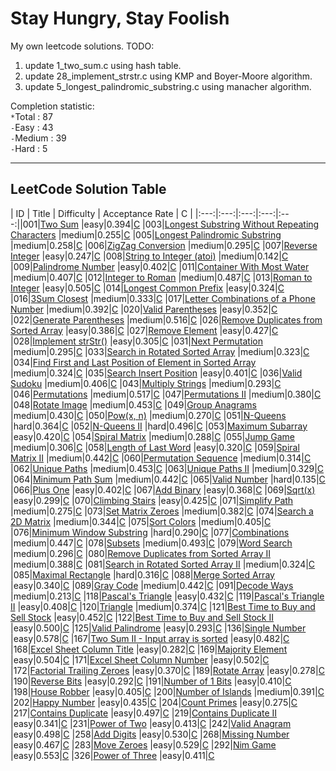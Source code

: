 # Stay Hungry, Stay Foolish
My own leetcode solutions.
TODO:
1. update 1_two_sum.c using hash table.
2. update 28_implement_strstr.c using KMP and Boyer-Moore algorithm.
3. update 5_longest_palindromic_substring.c using manacher algorithm.

Completion statistic:<br>
`*`Total : 87<br>
`-`Easy : 43<br>
`-`Medium : 39<br>
`-`Hard : 5<br>

-----------------------
## LeetCode Solution Table
| ID | Title | Difficulty | Acceptance Rate | C |
|:---:|:---:|:---:|:---:|:---:||001|[Two Sum](https://leetcode.com/problems/two-sum/description/) |easy|0.394|[C](https://github.com/A11riseforme/myleetcode/blob/master/src/1_two_sum.c)
|003|[Longest Substring Without Repeating Characters](https://leetcode.com/problems/longest-substring-without-repeating-characters/description/) |medium|0.255|[C](https://github.com/A11riseforme/myleetcode/blob/master/src/3_longest_substring_without_repeating_characters.c)
|005|[Longest Palindromic Substring](https://leetcode.com/problems/longest-palindromic-substring/description/) |medium|0.258|[C](https://github.com/A11riseforme/myleetcode/blob/master/src/5_longest_palindromic_substring.c)
|006|[ZigZag Conversion](https://leetcode.com/problems/zigzag-conversion/description/) |medium|0.295|[C](https://github.com/A11riseforme/myleetcode/blob/master/src/6_zigzag_conversion.c)
|007|[Reverse Integer](https://leetcode.com/problems/reverse-integer/description/) |easy|0.247|[C](https://github.com/A11riseforme/myleetcode/blob/master/src/7_reverse_integer.c)
|008|[String to Integer (atoi)](https://leetcode.com/problems/string-to-integer-atoi/description/) |medium|0.142|[C](https://github.com/A11riseforme/myleetcode/blob/master/src/8_string_to_integer_atoi.c)
|009|[Palindrome Number](https://leetcode.com/problems/palindrome-number/description/) |easy|0.402|[C](https://github.com/A11riseforme/myleetcode/blob/master/src/9_palindrome_number.c)
|011|[Container With Most Water](https://leetcode.com/problems/container-with-most-water/description/) |medium|0.407|[C](https://github.com/A11riseforme/myleetcode/blob/master/src/11_container_with_most_water.c)
|012|[Integer to Roman](https://leetcode.com/problems/integer-to-roman/description/) |medium|0.487|[C](https://github.com/A11riseforme/myleetcode/blob/master/src/12_integer_to_roman.c)
|013|[Roman to Integer](https://leetcode.com/problems/roman-to-integer/description/) |easy|0.505|[C](https://github.com/A11riseforme/myleetcode/blob/master/src/13_roman_to_integer.c)
|014|[Longest Common Prefix](https://leetcode.com/problems/longest-common-prefix/description/) |easy|0.324|[C](https://github.com/A11riseforme/myleetcode/blob/master/src/14_longest_common_prefix.c)
|016|[3Sum Closest](https://leetcode.com/problems/3sum-closest/description/) |medium|0.333|[C](https://github.com/A11riseforme/myleetcode/blob/master/src/16_3sum_closest.c)
|017|[Letter Combinations of a Phone Number](https://leetcode.com/problems/letter-combinations-of-a-phone-number/description/) |medium|0.392|[C](https://github.com/A11riseforme/myleetcode/blob/master/src/17_letter_combinations_of_a_phone_number.c)
|020|[Valid Parentheses](https://leetcode.com/problems/valid-parentheses/description/) |easy|0.352|[C](https://github.com/A11riseforme/myleetcode/blob/master/src/20_valid_parentheses.c)
|022|[Generate Parentheses](https://leetcode.com/problems/generate-parentheses/description/) |medium|0.516|[C](https://github.com/A11riseforme/myleetcode/blob/master/src/22_generate_parentheses.c)
|026|[Remove Duplicates from Sorted Array](https://leetcode.com/problems/remove-duplicates-from-sorted-array/description/) |easy|0.386|[C](https://github.com/A11riseforme/myleetcode/blob/master/src/26_remove_duplicates_from_sorted_array.c)
|027|[Remove Element](https://leetcode.com/problems/remove-element/description/) |easy|0.427|[C](https://github.com/A11riseforme/myleetcode/blob/master/src/27_remove_element.c)
|028|[Implement strStr()](https://leetcode.com/problems/implement-strstr/description/) |easy|0.305|[C](https://github.com/A11riseforme/myleetcode/blob/master/src/28_implement_strstr.c)
|031|[Next Permutation](https://leetcode.com/problems/next-permutation/description/) |medium|0.295|[C](https://github.com/A11riseforme/myleetcode/blob/master/src/31_next_permutation.c)
|033|[Search in Rotated Sorted Array](https://leetcode.com/problems/search-in-rotated-sorted-array/description/) |medium|0.323|[C](https://github.com/A11riseforme/myleetcode/blob/master/src/33_search_in_rotated_sorted_array.c)
|034|[Find First and Last Position of Element in Sorted Array](https://leetcode.com/problems/find-first-and-last-position-of-element-in-sorted-array/description/) |medium|0.324|[C](https://github.com/A11riseforme/myleetcode/blob/master/src/34_find_first_and_last_position_of_element_in_sorted_array.c)
|035|[Search Insert Position](https://leetcode.com/problems/search-insert-position/description/) |easy|0.401|[C](https://github.com/A11riseforme/myleetcode/blob/master/src/35_search_insert_position.c)
|036|[Valid Sudoku](https://leetcode.com/problems/valid-sudoku/description/) |medium|0.406|[C](https://github.com/A11riseforme/myleetcode/blob/master/src/36_valid_sudoku.c)
|043|[Multiply Strings](https://leetcode.com/problems/multiply-strings/description/) |medium|0.293|[C](https://github.com/A11riseforme/myleetcode/blob/master/src/43_multiply_strings.c)
|046|[Permutations](https://leetcode.com/problems/permutations/description/) |medium|0.517|[C](https://github.com/A11riseforme/myleetcode/blob/master/src/46_permutations.c)
|047|[Permutations II](https://leetcode.com/problems/permutations-ii/description/) |medium|0.380|[C](https://github.com/A11riseforme/myleetcode/blob/master/src/47_permutations_ii.c)
|048|[Rotate Image](https://leetcode.com/problems/rotate-image/description/) |medium|0.453|[C](https://github.com/A11riseforme/myleetcode/blob/master/src/48_rotate_image.c)
|049|[Group Anagrams](https://leetcode.com/problems/group-anagrams/description/) |medium|0.430|[C](https://github.com/A11riseforme/myleetcode/blob/master/src/49_group_anagrams.c)
|050|[Pow(x, n)](https://leetcode.com/problems/powx-n/description/) |medium|0.270|[C](https://github.com/A11riseforme/myleetcode/blob/master/src/50_powx_n.c)
|051|[N-Queens](https://leetcode.com/problems/n-queens/description/) |hard|0.364|[C](https://github.com/A11riseforme/myleetcode/blob/master/src/51_n_queens.c)
|052|[N-Queens II](https://leetcode.com/problems/n-queens-ii/description/) |hard|0.496|[C](https://github.com/A11riseforme/myleetcode/blob/master/src/52_n_queens_ii.c)
|053|[Maximum Subarray](https://leetcode.com/problems/maximum-subarray/description/) |easy|0.420|[C](https://github.com/A11riseforme/myleetcode/blob/master/src/53_maximum_subarray.c)
|054|[Spiral Matrix](https://leetcode.com/problems/spiral-matrix/description/) |medium|0.288|[C](https://github.com/A11riseforme/myleetcode/blob/master/src/54_spiral_matrix.c)
|055|[Jump Game](https://leetcode.com/problems/jump-game/description/) |medium|0.306|[C](https://github.com/A11riseforme/myleetcode/blob/master/src/55_jump_game.c)
|058|[Length of Last Word](https://leetcode.com/problems/length-of-last-word/description/) |easy|0.320|[C](https://github.com/A11riseforme/myleetcode/blob/master/src/58_length_of_last_word.c)
|059|[Spiral Matrix II](https://leetcode.com/problems/spiral-matrix-ii/description/) |medium|0.442|[C](https://github.com/A11riseforme/myleetcode/blob/master/src/59_spiral_matrix_ii.c)
|060|[Permutation Sequence](https://leetcode.com/problems/permutation-sequence/description/) |medium|0.314|[C](https://github.com/A11riseforme/myleetcode/blob/master/src/60_permutation_sequence.c)
|062|[Unique Paths](https://leetcode.com/problems/unique-paths/description/) |medium|0.453|[C](https://github.com/A11riseforme/myleetcode/blob/master/src/62_unique_paths.c)
|063|[Unique Paths II](https://leetcode.com/problems/unique-paths-ii/description/) |medium|0.329|[C](https://github.com/A11riseforme/myleetcode/blob/master/src/63_unique_paths_ii.c)
|064|[Minimum Path Sum](https://leetcode.com/problems/minimum-path-sum/description/) |medium|0.442|[C](https://github.com/A11riseforme/myleetcode/blob/master/src/64_minimum_path_sum.c)
|065|[Valid Number](https://leetcode.com/problems/valid-number/description/) |hard|0.135|[C](https://github.com/A11riseforme/myleetcode/blob/master/src/65_valid_number.c)
|066|[Plus One](https://leetcode.com/problems/plus-one/description/) |easy|0.402|[C](https://github.com/A11riseforme/myleetcode/blob/master/src/66_plus_one.c)
|067|[Add Binary](https://leetcode.com/problems/add-binary/description/) |easy|0.368|[C](https://github.com/A11riseforme/myleetcode/blob/master/src/67_add_binary.c)
|069|[Sqrt(x)](https://leetcode.com/problems/sqrtx/description/) |easy|0.299|[C](https://github.com/A11riseforme/myleetcode/blob/master/src/69_sqrtx.c)
|070|[Climbing Stairs](https://leetcode.com/problems/climbing-stairs/description/) |easy|0.425|[C](https://github.com/A11riseforme/myleetcode/blob/master/src/70_climbing_stairs.c)
|071|[Simplify Path](https://leetcode.com/problems/simplify-path/description/) |medium|0.275|[C](https://github.com/A11riseforme/myleetcode/blob/master/src/71_simplify_path.c)
|073|[Set Matrix Zeroes](https://leetcode.com/problems/set-matrix-zeroes/description/) |medium|0.382|[C](https://github.com/A11riseforme/myleetcode/blob/master/src/73_set_matrix_zeroes.c)
|074|[Search a 2D Matrix](https://leetcode.com/problems/search-a-2d-matrix/description/) |medium|0.344|[C](https://github.com/A11riseforme/myleetcode/blob/master/src/74_search_a_2d_matrix.c)
|075|[Sort Colors](https://leetcode.com/problems/sort-colors/description/) |medium|0.405|[C](https://github.com/A11riseforme/myleetcode/blob/master/src/75_sort_colors.c)
|076|[Minimum Window Substring](https://leetcode.com/problems/minimum-window-substring/description/) |hard|0.290|[C](https://github.com/A11riseforme/myleetcode/blob/master/src/76_minimum_window_substring.c)
|077|[Combinations](https://leetcode.com/problems/combinations/description/) |medium|0.447|[C](https://github.com/A11riseforme/myleetcode/blob/master/src/77_combinations.c)
|078|[Subsets](https://leetcode.com/problems/subsets/description/) |medium|0.493|[C](https://github.com/A11riseforme/myleetcode/blob/master/src/78_subsets.c)
|079|[Word Search](https://leetcode.com/problems/word-search/description/) |medium|0.296|[C](https://github.com/A11riseforme/myleetcode/blob/master/src/79_word_search.c)
|080|[Remove Duplicates from Sorted Array II](https://leetcode.com/problems/remove-duplicates-from-sorted-array-ii/description/) |medium|0.388|[C](https://github.com/A11riseforme/myleetcode/blob/master/src/80_remove_duplicates_from_sorted_array_ii.c)
|081|[Search in Rotated Sorted Array II](https://leetcode.com/problems/search-in-rotated-sorted-array-ii/description/) |medium|0.324|[C](https://github.com/A11riseforme/myleetcode/blob/master/src/81_search_in_rotated_sorted_array_ii.c)
|085|[Maximal Rectangle](https://leetcode.com/problems/maximal-rectangle/description/) |hard|0.316|[C](https://github.com/A11riseforme/myleetcode/blob/master/src/85_maximal_rectangle.c)
|088|[Merge Sorted Array](https://leetcode.com/problems/merge-sorted-array/description/) |easy|0.340|[C](https://github.com/A11riseforme/myleetcode/blob/master/src/88_merge_sorted_array.c)
|089|[Gray Code](https://leetcode.com/problems/gray-code/description/) |medium|0.442|[C](https://github.com/A11riseforme/myleetcode/blob/master/src/89_gray_code.c)
|091|[Decode Ways](https://leetcode.com/problems/decode-ways/description/) |medium|0.213|[C](https://github.com/A11riseforme/myleetcode/blob/master/src/91_decode_ways.c)
|118|[Pascal's Triangle](https://leetcode.com/problems/pascals-triangle/description/) |easy|0.432|[C](https://github.com/A11riseforme/myleetcode/blob/master/src/118_pascals_triangle.c)
|119|[Pascal's Triangle II](https://leetcode.com/problems/pascals-triangle-ii/description/) |easy|0.408|[C](https://github.com/A11riseforme/myleetcode/blob/master/src/119_pascals_triangle_ii.c)
|120|[Triangle](https://leetcode.com/problems/triangle/description/) |medium|0.374|[C](https://github.com/A11riseforme/myleetcode/blob/master/src/120_triangle.c)
|121|[Best Time to Buy and Sell Stock](https://leetcode.com/problems/best-time-to-buy-and-sell-stock/description/) |easy|0.452|[C](https://github.com/A11riseforme/myleetcode/blob/master/src/121_best_time_to_buy_and_sell_stock.c)
|122|[Best Time to Buy and Sell Stock II](https://leetcode.com/problems/best-time-to-buy-and-sell-stock-ii/description/) |easy|0.500|[C](https://github.com/A11riseforme/myleetcode/blob/master/src/122_best_time_to_buy_and_sell_stock_ii.c)
|125|[Valid Palindrome](https://leetcode.com/problems/valid-palindrome/description/) |easy|0.293|[C](https://github.com/A11riseforme/myleetcode/blob/master/src/125_valid_palindrome.c)
|136|[Single Number](https://leetcode.com/problems/single-number/description/) |easy|0.578|[C](https://github.com/A11riseforme/myleetcode/blob/master/src/136_single_number.c)
|167|[Two Sum II - Input array is sorted](https://leetcode.com/problems/two-sum-ii-input-array-is-sorted/description/) |easy|0.482|[C](https://github.com/A11riseforme/myleetcode/blob/master/src/167_two_sum_ii_input_array_is_sorted.c)
|168|[Excel Sheet Column Title](https://leetcode.com/problems/excel-sheet-column-title/description/) |easy|0.282|[C](https://github.com/A11riseforme/myleetcode/blob/master/src/168_excel_sheet_column_title.c)
|169|[Majority Element](https://leetcode.com/problems/majority-element/description/) |easy|0.504|[C](https://github.com/A11riseforme/myleetcode/blob/master/src/169_majority_element.c)
|171|[Excel Sheet Column Number](https://leetcode.com/problems/excel-sheet-column-number/description/) |easy|0.502|[C](https://github.com/A11riseforme/myleetcode/blob/master/src/171_excel_sheet_column_number.c)
|172|[Factorial Trailing Zeroes](https://leetcode.com/problems/factorial-trailing-zeroes/description/) |easy|0.370|[C](https://github.com/A11riseforme/myleetcode/blob/master/src/172_factorial_trailing_zeroes.c)
|189|[Rotate Array](https://leetcode.com/problems/rotate-array/description/) |easy|0.278|[C](https://github.com/A11riseforme/myleetcode/blob/master/src/189_rotate_array.c)
|190|[Reverse Bits](https://leetcode.com/problems/reverse-bits/description/) |easy|0.292|[C](https://github.com/A11riseforme/myleetcode/blob/master/src/190_reverse_bits.c)
|191|[Number of 1 Bits](https://leetcode.com/problems/number-of-1-bits/description/) |easy|0.410|[C](https://github.com/A11riseforme/myleetcode/blob/master/src/191_number_of_1_bits.c)
|198|[House Robber](https://leetcode.com/problems/house-robber/description/) |easy|0.405|[C](https://github.com/A11riseforme/myleetcode/blob/master/src/198_house_robber.c)
|200|[Number of Islands](https://leetcode.com/problems/number-of-islands/description/) |medium|0.391|[C](https://github.com/A11riseforme/myleetcode/blob/master/src/200_number_of_islands.c)
|202|[Happy Number](https://leetcode.com/problems/happy-number/description/) |easy|0.435|[C](https://github.com/A11riseforme/myleetcode/blob/master/src/202_happy_number.c)
|204|[Count Primes](https://leetcode.com/problems/count-primes/description/) |easy|0.275|[C](https://github.com/A11riseforme/myleetcode/blob/master/src/204_count_primes.c)
|217|[Contains Duplicate](https://leetcode.com/problems/contains-duplicate/description/) |easy|0.497|[C](https://github.com/A11riseforme/myleetcode/blob/master/src/217_contains_duplicate.c)
|219|[Contains Duplicate II](https://leetcode.com/problems/contains-duplicate-ii/description/) |easy|0.341|[C](https://github.com/A11riseforme/myleetcode/blob/master/src/219_contains_duplicate_ii.c)
|231|[Power of Two](https://leetcode.com/problems/power-of-two/description/) |easy|0.413|[C](https://github.com/A11riseforme/myleetcode/blob/master/src/231_power_of_two.c)
|242|[Valid Anagram](https://leetcode.com/problems/valid-anagram/description/) |easy|0.498|[C](https://github.com/A11riseforme/myleetcode/blob/master/src/242_valid_anagram.c)
|258|[Add Digits](https://leetcode.com/problems/add-digits/description/) |easy|0.530|[C](https://github.com/A11riseforme/myleetcode/blob/master/src/258_add_digits.c)
|268|[Missing Number](https://leetcode.com/problems/missing-number/description/) |easy|0.467|[C](https://github.com/A11riseforme/myleetcode/blob/master/src/268_missing_number.c)
|283|[Move Zeroes](https://leetcode.com/problems/move-zeroes/description/) |easy|0.529|[C](https://github.com/A11riseforme/myleetcode/blob/master/src/283_move_zeroes.c)
|292|[Nim Game](https://leetcode.com/problems/nim-game/description/) |easy|0.553|[C](https://github.com/A11riseforme/myleetcode/blob/master/src/292_nim_game.c)
|326|[Power of Three](https://leetcode.com/problems/power-of-three/description/) |easy|0.411|[C](https://github.com/A11riseforme/myleetcode/blob/master/src/326_power_of_three.c)
